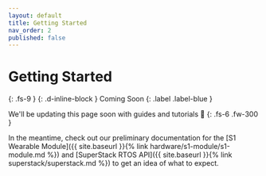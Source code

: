 ```yaml
---
layout: default
title: Getting Started
nav_order: 2
published: false
---
```


# Getting Started
{: .fs-9 }
{: .d-inline-block }
Coming Soon
{: .label .label-blue }

We'll be updating this page soon with guides and tutorials 📝
{: .fs-6 .fw-300 }

In the meantime, check out our preliminary documentation for the [S1 Wearable Module]({{ site.baseurl }}{% link hardware/s1-module/s1-module.md %}) and [SuperStack RTOS API]({{ site.baseurl }}{% link superstack/superstack.md %}) to get an idea of what to expect.